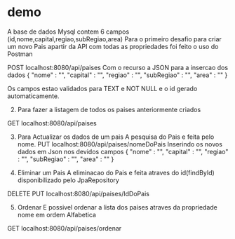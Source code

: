 # demo

A base de dados Mysql  contem 6 campos (id,nome,capital,regiao,subRegiao,area)
Para o primeiro desafio para criar um novo Pais apartir da API com todas as propriedades foi feito o uso do Postman

POST localhost:8080/api/paises
Com o recurso a JSON para a insercao dos dados
{
   "nome" : "",
   "capital" : "",
   "regiao" : "",
   "subRegiao" : "",
   "area" : ""
}

Os campos estao validados para TEXT e NOT NULL e o id gerado automaticamente.

2. Para fazer a listagem de todos os paises anteriormente criados

GET localhost:8080/api/paises

3. Para Actualizar os dados de um pais 
 A pesquisa do Pais e feita pelo nome.
 PUT localhost:8080/api/paises/nomeDoPais
Inserindo os novos dados em Json nos devidos campos
{
   "nome" : "",
   "capital" : "",
   "regiao" : "",
   "subRegiao" : "",
   "area" : ""
}

4. Eliminar um Pais
A eliminacao do Pais e feita atraves do id(findById) disponibilizado pelo JpaRepository

DELETE PUT localhost:8080/api/paises/IdDoPais

5. Ordenar
E possivel ordenar a lista dos paises atraves da propriedade nome em ordem Alfabetica

GET localhost:8080/api/paises/ordenar
